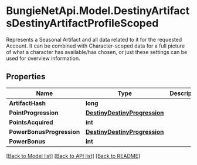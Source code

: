 # BungieNetApi.Model.DestinyArtifactsDestinyArtifactProfileScoped
Represents a Seasonal Artifact and all data related to it for the requested Account.  It can be combined with Character-scoped data for a full picture of what a character has available/has chosen, or just these settings can be used for overview information.
## Properties

Name | Type | Description | Notes
------------ | ------------- | ------------- | -------------
**ArtifactHash** | **long** |  | [optional] 
**PointProgression** | [**DestinyDestinyProgression**](DestinyDestinyProgression.md) |  | [optional] 
**PointsAcquired** | **int** |  | [optional] 
**PowerBonusProgression** | [**DestinyDestinyProgression**](DestinyDestinyProgression.md) |  | [optional] 
**PowerBonus** | **int** |  | [optional] 

[[Back to Model list]](../README.md#documentation-for-models) [[Back to API list]](../README.md#documentation-for-api-endpoints) [[Back to README]](../README.md)


